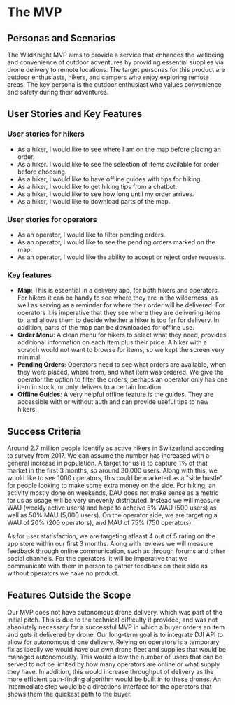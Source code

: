 # The MVP

## Personas and Scenarios
The WildKnight MVP aims to provide a service that enhances the wellbeing and convenience of outdoor adventures by providing essential supplies via drone delivery to remote locations. The target personas for this product are outdoor enthusiasts, hikers, and campers who enjoy exploring remote areas. The key persona is the outdoor enthusiast who values convenience and safety during their adventures.

## User Stories and Key Features
### User stories for hikers
- As a hiker, I would like to see where I am on the map before placing an order.
- As a hiker. I would like to see the selection of items available for order before choosing.
- As a hiker, I would like to have offline guides with tips for hiking.
- As a hiker, I would like to get hiking tips from a chatbot.
- As a hiker, I would like to see how long until my order arrives.
- As a hiker, I would like to download parts of the map.

### User stories for operators
- As an operator, I would like to filter pending orders.
- As an operator, I would like to see the pending orders marked on the map.
- As an operator, I would like the ability to accept or reject order requests.

### Key features
- **Map**: This is essential in a delivery app, for both hikers and operators. For hikers it can be handy to see where they are in the wilderness, as well as serving as a reminder for where their order will be delivered. For operators it is imperative that they see where they are delivering items to, and allows them to decide whether a hiker is too far for delivery. In addition, parts of the map can be downloaded for offline use.
- **Order Menu**: A clean menu for hikers to select what they need, provides additional information on each item plus their price. A hiker with a scratch would not want to browse for items, so we kept the screen very minimal.
- **Pending Orders**: Operators need to see what orders are available, when they were placed, where from, and what item was ordered. We give the operator the option to filter the orders, perhaps an operator only has one item in stock, or only delivers to a certain location.
- **Offline Guides**: A very helpful offline feature is the guides. They are accessible with or without auth and can provide useful tips to new hikers.

## Success Criteria
Around 2.7 million people identify as active hikers in Switzerland according to survey from 2017. We can assume the number has increased with a general increase in population. A target for us is to capture 1% of that market in the first 3 months, so around 30,000 users. Along with this, we would like to see 1000 operators, this could be marketed as a "side hustle" for people looking to make some extra money on the side. For hiking, an activity mostly done on weekends, DAU does not make sense as a metric for us as usage will be very unevenly distributed. Instead we will measure WAU (weekly active users) and hope to acheive 5% WAU (500 users) as well as 50% MAU (5,000 users). On the operator side, we are targeting a WAU of 20% (200 operators), and MAU of 75% (750 operators). 

As for user statisfaction, we are targeting atleast 4 out of 5 rating on the app store within our first 3 months. Along with reviews we will measure feedback through online communication, such as through forums and other social channels. For the operators, it will be imperative that we communicate with them in person to gather feedback on their side as without operators we have no product.

## Features Outside the Scope

Our MVP does not have autonomous drone delivery, which was part of the initial pitch. This is due to the technical difficulty it provided, and was not absolutely necessary for a successful MVP in which a buyer orders an item and gets it delivered by drone. Our long-term goal is to integrate DJI API to allow for autonomous drone delivery. Relying on operators is a temporary fix as ideally we would have our own drone fleet and supplies that would be managed autonomously. This would allow the number of users that can be served to not be limited by how many operators are online or what supply they have. In addition, this would increase throughput of delivery as the more efficient path-finding algorithm would be built in to these drones. An intermediate step would be a directions interface for the operators that shows them the quickest path to the buyer.  
